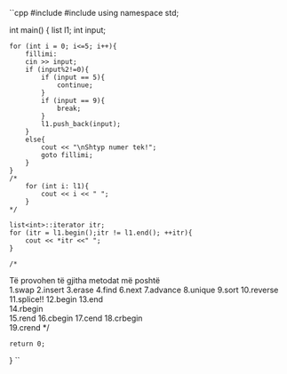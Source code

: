 ``cpp
#include <iostream>
#include <list>
using namespace std;

int main() {
    list<int> l1;
    int input;
    
    for (int i = 0; i<=5; i++){
        fillimi:
        cin >> input;
        if (input%2!=0){
            if (input == 5){
                continue;
            }
            if (input == 9){
                break;
            }
            l1.push_back(input);
        }
        else{
            cout << "\nShtyp numer tek!";
            goto fillimi;
        }
    }
    /*
        for (int i: l1){
            cout << i << " ";
        }
    */
    
    list<int>::iterator itr;
    for (itr = l1.begin();itr != l1.end(); ++itr){
        cout << *itr <<" ";
    }
    
    /*
Të provohen të gjitha metodat më poshtë    
    1.swap
    2.insert
    3.erase
    4.find
    6.next
    7.advance
    8.unique
    9.sort
    10.reverse
    11.splice!!
    12.begin
    13.end	
    14.rbegin	
    15.rend	
    16.cbegin
    17.cend	
    18.crbegin	
    19.crend
    */

    return 0;
}
``

